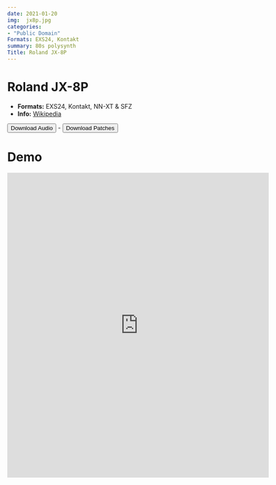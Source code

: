```yaml
---
date: 2021-01-20
img:  jx8p.jpg
categories: 
- "Public Domain"
Formats: EXS24, Kontakt
summary: 80s polysynth
Title: Roland JX-8P 
---
```

# Roland JX-8P 



-   **Formats:** EXS24, Kontakt, NN-XT & SFZ
-   **Info:** [Wikipedia](https://en.wikipedia.org/wiki/Roland_JX-8P/)

<div class="buttons"> <a href="https://www.dropbox.com/sh/5vdujxckouq9sf1/AACPseyt3J5lUS7ddOY9C6Aza?dl=0"> <button>Download Audio</button></a> - <a href="https://github.com/publicsamples/Roland-JX-8p"> <button>Download Patches</button></a></div>

# Demo

<iframe width="600" height="700" src="https://www.modularsamples.com/Demos/demos/jx8.html" frameborder="0" allow="accelerometer; autoplay; clipboard-write; encrypted-media; gyroscope; picture-in-picture" allowfullscreen></iframe>